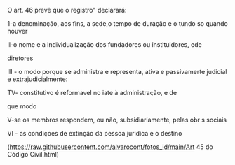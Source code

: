 ﻿O art. 46 prevê que o registro" declarará:

1-a denominação, aos fins, a sede,o tempo de duração e o tundo so quando houver

Il-o nome e a individualização dos fundadores ou instituidores, ede

diretores

III - o modo porque se administra e representa, ativa e passivamerte judicial e extrajudicialmente:

TV- constitutivo é reformavel no iate à administração, e de

que modo

V-se os membros respondem, ou não, subsidiariamente, pelas obr s sociais

VI - as condiçoes de extinção da pessoa juridica e o destino


(https://raw.githubusercontent.com/alvarocont/fotos_id/main/Art 45 do Código Civil.html)
